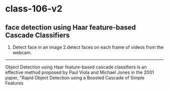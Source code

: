 # class-106-v2

face detection using Haar feature-based Cascade Classifiers
------------------------------------------------------------------
1. Detect face in an image
2.detect faces on each frame of videos from the webcam.
------------------------------------------------------------------

Object Detection using Haar feature-based cascade classifiers is an effective method proposed by Paul
Viola and Michael Jones in the 2001 paper, "Rapid Object Detection using a Boosted Cascade of Simple Features


